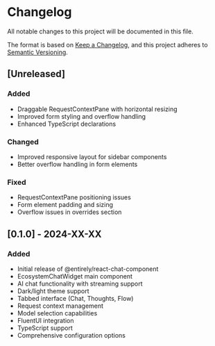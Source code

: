 # Changelog

All notable changes to this project will be documented in this file.

The format is based on [Keep a Changelog](https://keepachangelog.com/en/1.0.0/),
and this project adheres to [Semantic Versioning](https://semver.org/spec/v2.0.0.html).

## [Unreleased]

### Added
- Draggable RequestContextPane with horizontal resizing
- Improved form styling and overflow handling
- Enhanced TypeScript declarations

### Changed
- Improved responsive layout for sidebar components
- Better overflow handling in form elements

### Fixed
- RequestContextPane positioning issues
- Form element padding and sizing
- Overflow issues in overrides section

## [0.1.0] - 2024-XX-XX

### Added
- Initial release of @entirely/react-chat-component
- EcosystemChatWidget main component
- AI chat functionality with streaming support
- Dark/light theme support
- Tabbed interface (Chat, Thoughts, Flow)
- Request context management
- Model selection capabilities
- FluentUI integration
- TypeScript support
- Comprehensive configuration options
